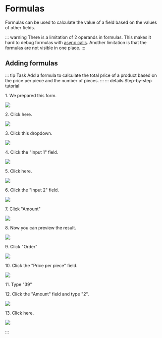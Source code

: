# Formulas

Formulas can be used to calculate the value of a field based on the values of other fields.

::: warning
There is a limitation of 2 operands in formulas. This makes it hard to debug formulas
with [async calls](/low-code-basics/js_in_dleap/running_js.html#asynchronous-operations). Another
limitation is that the formulas are not visible in one place.
:::

## Adding formulas

::: tip Task
Add a formula to calculate the total price of a product based on the price per piece and the number of pieces.
:::
::: details Step-by-step tutorial

1\. We prepared this form.

![](https://ajeuwbhvhr.cloudimg.io/colony-recorder.s3.amazonaws.com/files/2024-02-27/cd3be815-133c-4b19-8a61-693065f348b7/screenshot.jpeg?tl_px=0,0&br_px=1093,238&force_format=png&width=1120.0)

2\. Click here.

![](https://ajeuwbhvhr.cloudimg.io/colony-recorder.s3.amazonaws.com/files/2024-02-27/61ab7f99-38ed-40a4-a0ab-9916862453d5/ascreenshot.jpeg?tl_px=784,0&br_px=1859,600&force_format=png&wat_scale=95&wat=1&wat_opacity=0.7&wat_gravity=northwest&wat_url=https://colony-recorder.s3.us-west-1.amazonaws.com/images/watermarks/FB923C_standard.png&wat_pad=502,150)

3\. Click this dropdown.

![](https://ajeuwbhvhr.cloudimg.io/colony-recorder.s3.amazonaws.com/files/2024-02-27/5f75c4fa-f60b-481e-99c4-9f46837fa1dd/ascreenshot.jpeg?tl_px=1485,0&br_px=2560,600&force_format=png&wat_scale=95&wat=1&wat_opacity=0.7&wat_gravity=northwest&wat_url=https://colony-recorder.s3.us-west-1.amazonaws.com/images/watermarks/FB923C_standard.png&wat_pad=930,228)

4\. Click the "Input 1" field.

![](https://ajeuwbhvhr.cloudimg.io/colony-recorder.s3.amazonaws.com/files/2024-02-27/0cf27ff4-bfae-438c-a99e-1b47c6a94eac/ascreenshot.jpeg?tl_px=1485,42&br_px=2560,643&force_format=png&wat_scale=95&wat=1&wat_opacity=0.7&wat_gravity=northwest&wat_url=https://colony-recorder.s3.us-west-1.amazonaws.com/images/watermarks/FB923C_standard.png&wat_pad=937,265)

5\. Click here.

![](https://ajeuwbhvhr.cloudimg.io/colony-recorder.s3.amazonaws.com/files/2024-02-27/57e5fb8b-58a8-4dc1-8b90-2cfcc060cc98/ascreenshot.jpeg?tl_px=668,186&br_px=1743,787&force_format=png&wat_scale=95&wat=1&wat_opacity=0.7&wat_gravity=northwest&wat_url=https://colony-recorder.s3.us-west-1.amazonaws.com/images/watermarks/FB923C_standard.png&wat_pad=502,265)

6\. Click the "Input 2" field.

![](https://ajeuwbhvhr.cloudimg.io/colony-recorder.s3.amazonaws.com/files/2024-02-27/9ba1173f-f336-448d-a2c9-b38bb5d9ceae/ascreenshot.jpeg?tl_px=1485,139&br_px=2560,740&force_format=png&wat_scale=95&wat=1&wat_opacity=0.7&wat_gravity=northwest&wat_url=https://colony-recorder.s3.us-west-1.amazonaws.com/images/watermarks/FB923C_standard.png&wat_pad=735,265)

7\. Click "Amount"

![](https://ajeuwbhvhr.cloudimg.io/colony-recorder.s3.amazonaws.com/files/2024-02-27/7eeadab1-7ce6-4c59-9892-39b288f6c276/ascreenshot.jpeg?tl_px=674,222&br_px=1749,823&force_format=png&wat_scale=95&wat=1&wat_opacity=0.7&wat_gravity=northwest&wat_url=https://colony-recorder.s3.us-west-1.amazonaws.com/images/watermarks/FB923C_standard.png&wat_pad=502,265)

8\. Now you can preview the result.

![](https://ajeuwbhvhr.cloudimg.io/colony-recorder.s3.amazonaws.com/files/2024-02-27/af0fe179-52cf-4c70-84c1-b98fcee7fc26/ascreenshot.jpeg?tl_px=1485,0&br_px=2560,600&force_format=png&wat_scale=95&wat=1&wat_opacity=0.7&wat_gravity=northwest&wat_url=https://colony-recorder.s3.us-west-1.amazonaws.com/images/watermarks/FB923C_standard.png&wat_pad=750,-11)

9\. Click "Order"

![](https://ajeuwbhvhr.cloudimg.io/colony-recorder.s3.amazonaws.com/files/2024-02-27/ca3671ce-b7e0-46a5-8c82-6283f5f2789b/ascreenshot.jpeg?tl_px=1485,0&br_px=2560,600&force_format=png&wat_scale=95&wat=1&wat_opacity=0.7&wat_gravity=northwest&wat_url=https://colony-recorder.s3.us-west-1.amazonaws.com/images/watermarks/FB923C_standard.png&wat_pad=762,228)

10\. Click the "Price per piece" field.

![](https://ajeuwbhvhr.cloudimg.io/colony-recorder.s3.amazonaws.com/files/2024-02-27/bb08e516-ede7-4f01-9115-95dcd2ceb621/ascreenshot.jpeg?tl_px=667,0&br_px=1742,600&force_format=png&wat_scale=95&wat=1&wat_opacity=0.7&wat_gravity=northwest&wat_url=https://colony-recorder.s3.us-west-1.amazonaws.com/images/watermarks/FB923C_standard.png&wat_pad=502,151)

11\. Type "39"

12\. Click the "Amount" field and type "2".

![](https://ajeuwbhvhr.cloudimg.io/colony-recorder.s3.amazonaws.com/files/2024-02-27/d721faf1-8e4f-41cb-afde-0f980bca9fce/ascreenshot.jpeg?tl_px=832,0&br_px=1907,600&force_format=png&wat_scale=95&wat=1&wat_opacity=0.7&wat_gravity=northwest&wat_url=https://colony-recorder.s3.us-west-1.amazonaws.com/images/watermarks/FB923C_standard.png&wat_pad=502,153)

13\. Click here.

![](https://ajeuwbhvhr.cloudimg.io/colony-recorder.s3.amazonaws.com/files/2024-02-27/83dc85bc-44a0-4262-b4f3-1c6e9ce1f044/ascreenshot.jpeg?tl_px=850,0&br_px=1925,600&force_format=png&wat_scale=95&wat=1&wat_opacity=0.7&wat_gravity=northwest&wat_url=https://colony-recorder.s3.us-west-1.amazonaws.com/images/watermarks/FB923C_standard.png&wat_pad=502,197)

:::


[//]: # (todo dodělat)